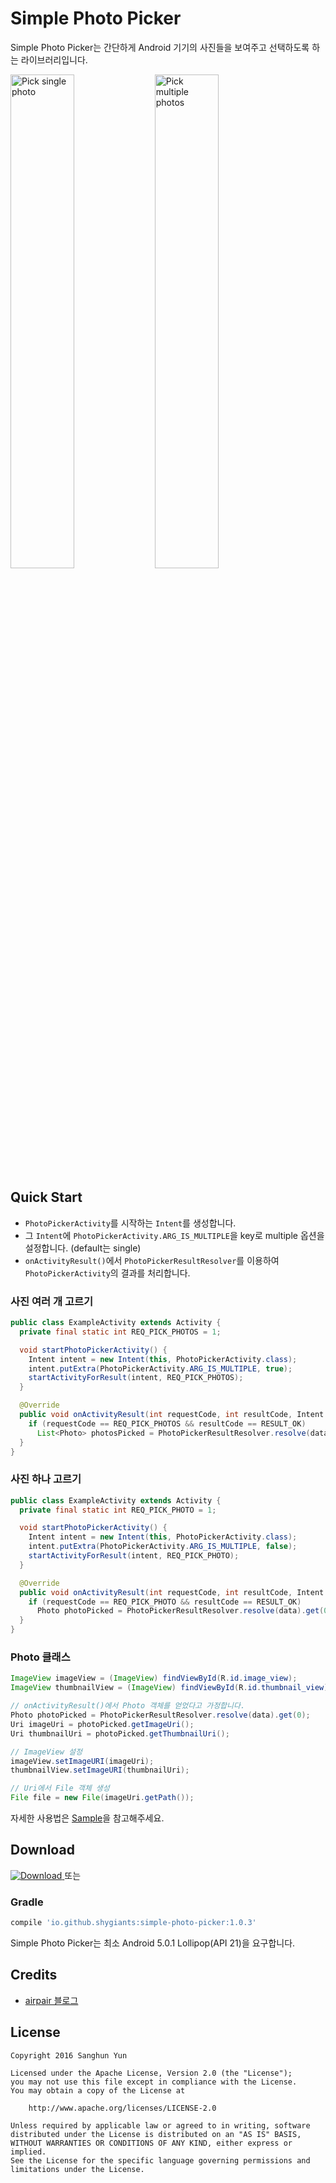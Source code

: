 # Simple Photo Picker

Simple Photo Picker는 간단하게 Android 기기의 사진들을 보여주고 선택하도록 하는 라이브러리입니다.

<img src="https://github.com/shygiants/Simple-Photo-Picker/blob/master/static/demo1.png" alt="Pick single photo" width="45%" height="auto">
<img src="https://github.com/shygiants/Simple-Photo-Picker/blob/master/static/demo2.png" alt="Pick multiple photos" width="45%" height="auto">

## Quick Start

* `PhotoPickerActivity`를 시작하는 `Intent`를 생성합니다.
* 그 `Intent`에 `PhotoPickerActivity.ARG_IS_MULTIPLE`을 key로 multiple 옵션을 설정합니다. (default는 single)
* `onActivityResult()`에서 `PhotoPickerResultResolver`를 이용하여 `PhotoPickerActivity`의 결과를 처리합니다.



### 사진 여러 개 고르기

```java
public class ExampleActivity extends Activity {
  private final static int REQ_PICK_PHOTOS = 1;

  void startPhotoPickerActivity() {
    Intent intent = new Intent(this, PhotoPickerActivity.class);
    intent.putExtra(PhotoPickerActivity.ARG_IS_MULTIPLE, true);
    startActivityForResult(intent, REQ_PICK_PHOTOS);
  }

  @Override
  public void onActivityResult(int requestCode, int resultCode, Intent data) {
    if (requestCode == REQ_PICK_PHOTOS && resultCode == RESULT_OK)
      List<Photo> photosPicked = PhotoPickerResultResolver.resolve(data);
  }
}
```

### 사진 하나 고르기

```java
public class ExampleActivity extends Activity {
  private final static int REQ_PICK_PHOTO = 1;

  void startPhotoPickerActivity() {
    Intent intent = new Intent(this, PhotoPickerActivity.class);
    intent.putExtra(PhotoPickerActivity.ARG_IS_MULTIPLE, false);
    startActivityForResult(intent, REQ_PICK_PHOTO);
  }

  @Override
  public void onActivityResult(int requestCode, int resultCode, Intent data) {
    if (requestCode == REQ_PICK_PHOTO && resultCode == RESULT_OK)
      Photo photoPicked = PhotoPickerResultResolver.resolve(data).get(0);
  }
}
```

### Photo 클래스

```java
ImageView imageView = (ImageView) findViewById(R.id.image_view);
ImageView thumbnailView = (ImageView) findViewById(R.id.thumbnail_view);

// onActivityResult()에서 Photo 객체를 얻었다고 가정합니다.
Photo photoPicked = PhotoPickerResultResolver.resolve(data).get(0);
Uri imageUri = photoPicked.getImageUri();
Uri thumbnailUri = photoPicked.getThumbnailUri();

// ImageView 설정
imageView.setImageURI(imageUri);
thumbnailView.setImageURI(thumbnailUri);

// Uri에서 File 객체 생성
File file = new File(imageUri.getPath());

```

자세한 사용법은 [Sample](https://github.com/shygiants/Simple-Photo-Picker/tree/master/sample)을 참고해주세요.

## Download
[ ![Download](https://api.bintray.com/packages/shygiants/maven/simple-photo-picker/images/download.svg) ](https://bintray.com/shygiants/maven/simple-photo-picker/_latestVersion) 또는

### Gradle

```groovy
compile 'io.github.shygiants:simple-photo-picker:1.0.3'
```

Simple Photo Picker는 최소 Android 5.0.1 Lollipop(API 21)을 요구합니다.

## Credits

* [airpair 블로그](https://www.airpair.com/android/Photo-Gallery-Android-Studio-List-Fragments)

## License

    Copyright 2016 Sanghun Yun

    Licensed under the Apache License, Version 2.0 (the "License");
    you may not use this file except in compliance with the License.
    You may obtain a copy of the License at

        http://www.apache.org/licenses/LICENSE-2.0

    Unless required by applicable law or agreed to in writing, software
    distributed under the License is distributed on an "AS IS" BASIS,
    WITHOUT WARRANTIES OR CONDITIONS OF ANY KIND, either express or implied.
    See the License for the specific language governing permissions and
    limitations under the License.
